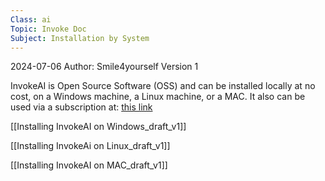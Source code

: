 ```yaml
---
Class: ai
Topic: Invoke Doc
Subject: Installation by System
---
```


2024-07-06
Author: Smile4yourself
Version 1


InvokeAI is Open Source Software (OSS) and can be installed locally at no cost, on a Windows machine, a Linux machine, or a MAC. It also can be used via a subscription at: [this link](https://support.invoke.ai/support/solutions/articles/151000096643-what-subscription-plans-are-available-and-what-features-are-included-in-each-plan-)

[[Installing InvokeAI on Windows_draft_v1]]

[[Installing InvokeAi on Linux_draft_v1]]

[[Installing InvokeAI on MAC_draft_v1]]





